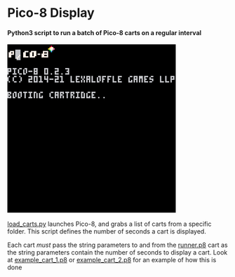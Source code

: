 # Pico-8 Display

#### Python3 script to run a batch of Pico-8 carts on a regular interval

<img src="example.gif">

[load_carts.py](load_carts.py) launches Pico-8, and grabs a list of carts from a specific folder. This script defines the number of seconds a cart is displayed.

Each cart *must* pass the string parameters to and from the [runner.p8](runner.p8) cart as the string parameters contain the number of seconds to display a cart. Look at [example\_cart\_1.p8](to_display/example_cart_1.p8) or [example\_cart\_2.p8](to_display/example_cart_2.p8) for an example of how this is done
